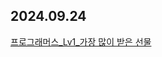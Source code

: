 ## 2024.09.24
[프로그래머스_Lv1_가장 많이 받은 선물](https://school.programmers.co.kr/learn/courses/30/lessons/258712)



